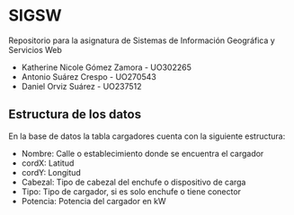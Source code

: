 # SIGSW
Repositorio para la asignatura de Sistemas de Información Geográfica y Servicios Web

- Katherine Nicole Gómez Zamora - UO302265
- Antonio Suárez Crespo - UO270543
- Daniel Orviz Suárez - UO237512
## Estructura de los datos
En la base de datos la tabla cargadores cuenta con la siguiente estructura:

- Nombre: Calle o establecimiento donde se encuentra el cargador
- cordX: Latitud
- cordY: Longitud
- Cabezal: Tipo de cabezal del enchufe o dispositivo de carga
- Tipo: Tipo de cargador, si es solo enchufe o tiene conector
- Potencia: Potencia del cargador en kW